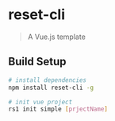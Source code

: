 # reset-cli

> A Vue.js template

## Build Setup

``` bash
# install dependencies
npm install reset-cli -g

# init vue project
rs1 init simple [prjectName]

```
